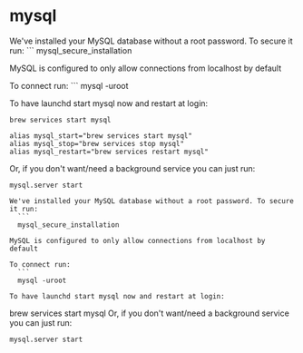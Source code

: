 # mysql

We've installed your MySQL database without a root password. To secure it run:
    ```
    mysql_secure_installation

MySQL is configured to only allow connections from localhost by default

To connect run:
    ```
    mysql -uroot

To have launchd start mysql now and restart at login:
  ```
  brew services start mysql
  
  alias mysql_start="brew services start mysql"
  alias mysql_stop="brew services stop mysql"
  alias mysql_restart="brew services restart mysql"
  ```
  
Or, if you don't want/need a background service you can just run:
  ```
  mysql.server start
  
We've installed your MySQL database without a root password. To secure it run:
    ```
    mysql_secure_installation

MySQL is configured to only allow connections from localhost by default

To connect run:
    ```
    mysql -uroot

To have launchd start mysql now and restart at login:
  ```
  brew services start mysql
Or, if you don't want/need a background service you can just run:
  ```
  mysql.server start

